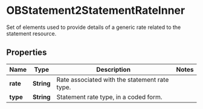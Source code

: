 

# OBStatement2StatementRateInner

Set of elements used to provide details of a generic rate related to the statement resource.

## Properties

| Name | Type | Description | Notes |
|------------ | ------------- | ------------- | -------------|
|**rate** | **String** | Rate associated with the statement rate type. |  |
|**type** | **String** | Statement rate type, in a coded form. |  |



